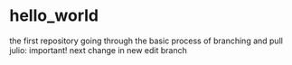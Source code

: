 # hello_world
the first repository
going through the basic process of branching and pull
julio: important!
next change in new edit branch
